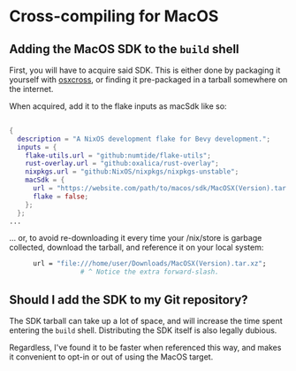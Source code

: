 # Cross-compiling for MacOS

## Adding the MacOS SDK to the `build` shell

First, you will have to acquire said SDK. This is either done by packaging it
yourself with [osxcross][osxcross], or finding it pre-packaged in a tarball
somewhere on the internet.

[osxcross]: https://github.com/tpoechtrager/osxcross

When acquired, add it to the flake inputs as macSdk like so:
```nix
  
{
  description = "A NixOS development flake for Bevy development.";
  inputs = {
    flake-utils.url = "github:numtide/flake-utils";
    rust-overlay.url = "github:oxalica/rust-overlay";
    nixpkgs.url = "github:NixOS/nixpkgs/nixpkgs-unstable";
    macSdk = {
      url = "https://website.com/path/to/macos/sdk/MacOSX(Version).tar.xz";
      flake = false;
    };
  };
...
```

... or, to avoid re-downloading it every time your /nix/store is garbage
collected, download the tarball, and reference it on your local system:

```nix
      url = "file:///home/user/Downloads/MacOSX(Version).tar.xz";
                  # ^ Notice the extra forward-slash.
```

## Should I add the SDK to my Git repository?

The SDK tarball can take up a lot of space, and will increase the time spent
entering the `build` shell. Distributing the SDK itself is also legally
dubious.

Regardless, I've found it to be faster when referenced this way, and makes it
convenient to opt-in or out of using the MacOS target.
